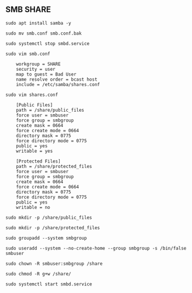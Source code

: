 ## SMB SHARE

` sudo apt install samba -y `

` sudo mv smb.conf smb.conf.bak `

` sudo systemctl stop smbd.service `

` sudo vim smb.conf `

```
	workgroup = SHARE
	security = user
	map to guest = Bad User
	name resolve order = bcast host
	include = /etc/samba/shares.conf
```

` sudo vim shares.conf `

```
	[Public Files]
	path = /share/public_files
	force user = smbuser
	force group = smbgroup
	create mask = 0664
	force create mode = 0664
	directory mask = 0775
	force directory mode = 0775
	public = yes
	writable = yes

	[Protected Files]
	path = /share/protected_files
	force user = smbuser
	force group = smbgroup
	create mask = 0664
	force create mode = 0664
	directory mask = 0775
	force directory mode = 0775
	public = yes
	writable = no

```

` sudo mkdir -p /share/public_files `

` sudo mkdir -p /share/protected_files `

` sudo groupadd --system smbgroup `

` sudo useradd --system --no-create-home --group smbgroup -s /bin/false smbuser `

` sudo chown -R smbuser:smbgroup /share `

` sudo chmod -R g+w /share/ `

` sudo systemctl start smbd.service `
